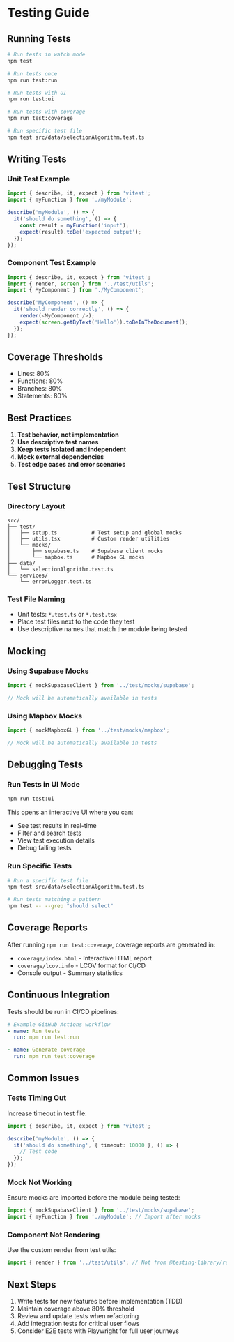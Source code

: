 # Testing Guide

## Running Tests

```bash
# Run tests in watch mode
npm test

# Run tests once
npm run test:run

# Run tests with UI
npm run test:ui

# Run tests with coverage
npm run test:coverage

# Run specific test file
npm test src/data/selectionAlgorithm.test.ts
```

## Writing Tests

### Unit Test Example

```typescript
import { describe, it, expect } from 'vitest';
import { myFunction } from './myModule';

describe('myModule', () => {
  it('should do something', () => {
    const result = myFunction('input');
    expect(result).toBe('expected output');
  });
});
```

### Component Test Example

```typescript
import { describe, it, expect } from 'vitest';
import { render, screen } from '../test/utils';
import { MyComponent } from './MyComponent';

describe('MyComponent', () => {
  it('should render correctly', () => {
    render(<MyComponent />);
    expect(screen.getByText('Hello')).toBeInTheDocument();
  });
});
```

## Coverage Thresholds

- Lines: 80%
- Functions: 80%
- Branches: 80%
- Statements: 80%

## Best Practices

1. **Test behavior, not implementation**
2. **Use descriptive test names**
3. **Keep tests isolated and independent**
4. **Mock external dependencies**
5. **Test edge cases and error scenarios**

## Test Structure

### Directory Layout

```
src/
├── test/
│   ├── setup.ts           # Test setup and global mocks
│   ├── utils.tsx          # Custom render utilities
│   └── mocks/
│       ├── supabase.ts    # Supabase client mocks
│       └── mapbox.ts      # Mapbox GL mocks
├── data/
│   └── selectionAlgorithm.test.ts
└── services/
    └── errorLogger.test.ts
```

### Test File Naming

- Unit tests: `*.test.ts` or `*.test.tsx`
- Place test files next to the code they test
- Use descriptive names that match the module being tested

## Mocking

### Using Supabase Mocks

```typescript
import { mockSupabaseClient } from '../test/mocks/supabase';

// Mock will be automatically available in tests
```

### Using Mapbox Mocks

```typescript
import { mockMapboxGL } from '../test/mocks/mapbox';

// Mock will be automatically available in tests
```

## Debugging Tests

### Run Tests in UI Mode

```bash
npm run test:ui
```

This opens an interactive UI where you can:
- See test results in real-time
- Filter and search tests
- View test execution details
- Debug failing tests

### Run Specific Tests

```bash
# Run a specific test file
npm test src/data/selectionAlgorithm.test.ts

# Run tests matching a pattern
npm test -- --grep "should select"
```

## Coverage Reports

After running `npm run test:coverage`, coverage reports are generated in:

- `coverage/index.html` - Interactive HTML report
- `coverage/lcov.info` - LCOV format for CI/CD
- Console output - Summary statistics

## Continuous Integration

Tests should be run in CI/CD pipelines:

```yaml
# Example GitHub Actions workflow
- name: Run tests
  run: npm run test:run

- name: Generate coverage
  run: npm run test:coverage
```

## Common Issues

### Tests Timing Out

Increase timeout in test file:

```typescript
import { describe, it, expect } from 'vitest';

describe('myModule', () => {
  it('should do something', { timeout: 10000 }, () => {
    // Test code
  });
});
```

### Mock Not Working

Ensure mocks are imported before the module being tested:

```typescript
import { mockSupabaseClient } from '../test/mocks/supabase';
import { myFunction } from './myModule'; // Import after mocks
```

### Component Not Rendering

Use the custom render from test utils:

```typescript
import { render } from '../test/utils'; // Not from @testing-library/react
```

## Next Steps

1. Write tests for new features before implementation (TDD)
2. Maintain coverage above 80% threshold
3. Review and update tests when refactoring
4. Add integration tests for critical user flows
5. Consider E2E tests with Playwright for full user journeys